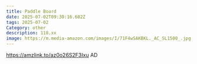 ```yaml
---
title: Paddle Board
date: 2025-07-02T09:30:16.602Z
tags: 2025-07-02
Category: other
description: 118.xx
image: https://m.media-amazon.com/images/I/71F4wSAKBKL._AC_SL1500_.jpg
---
```

https://amzlink.to/az0o26S2F3Ixu
AD